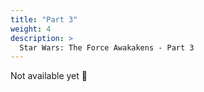 ```yaml
---
title: "Part 3"
weight: 4
description: >
  Star Wars: The Force Awakakens - Part 3
---
```


Not available yet 😬